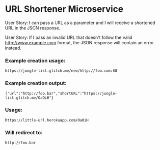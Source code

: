 # URL Shortener Microservice

User Story: I can pass a URL as a parameter and I will receive a shortened URL in the JSON response.

User Story: If I pass an invalid URL that doesn't follow the valid http://www.example.com format, the JSON response will contain an error instead.

### Example creation usage:

```
https://jungle-list.glitch.me/new/http://foo.com:80
```

### Example creation output:

```
{"url":"http://foo.bar","shortURL":"https://jungle-list.glitch.me/OaOiH"}
```

### Usage:

```
https://little-url.herokuapp.com/OaOiH
```

### Will redirect to:

```
http://foo.bar
```